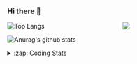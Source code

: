 ### Hi there 👋

<!--
**tao8687/tao8687** is a ✨ _special_ ✨ repository because its `README.md` (this file) appears on your GitHub profile.

Here are some ideas to get you started:

- 🔭 I’m currently working on ...
- 🌱 I’m currently learning ...
- 👯 I’m looking to collaborate on ...
- 🤔 I’m looking for help with ...
- 💬 Ask me about ...
- 📫 How to reach me: ...
- 😄 Pronouns: ...
- ⚡ Fun fact: ...
-->

<img align='right' src="https://media.giphy.com/media/M9gbBd9nbDrOTu1Mqx/giphy.gif" width="240">

  
![Top Langs](https://github-readme-stats.vercel.app/api/top-langs/?username=tao8687&layout=compact&title_color=23238E&text_color=A67D3D)

![Anurag's github stats](https://github-readme-stats.vercel.app/api?username=tao8687&show_icons=true&&text_color=A67D3D&title_color=23238E&show_icons=false&count_private=true&hide=stars)

<details>
  <summary>:zap: Coding Stats</summary>
  <br>
    
<!--START_SECTION:waka-->
![Code Time](http://img.shields.io/badge/Code%20Time-2%2C176%20hrs%2058%20mins-blue)

![Profile Views](http://img.shields.io/badge/Profile%20Views-1-blue)

**🐱 My GitHub Data** 

> 📦 1.5 MB Used in GitHub's Storage 
 > 
> 🏆 297 Contributions in the Year 2025
 > 
> 🚫 Not Opted to Hire
 > 
> 📜 63 Public Repositories 
 > 
> 🔑 24 Private Repositories 
 > 
**I'm an Early 🐤** 

```text
🌞 Morning                1899 commits        ██████████████████████░░░   90.00 % 
🌆 Daytime                88 commits          █░░░░░░░░░░░░░░░░░░░░░░░░   04.17 % 
🌃 Evening                119 commits         █░░░░░░░░░░░░░░░░░░░░░░░░   05.64 % 
🌙 Night                  4 commits           ░░░░░░░░░░░░░░░░░░░░░░░░░   00.19 % 
```
📅 **I'm Most Productive on Wednesday** 

```text
Monday                   303 commits         ████░░░░░░░░░░░░░░░░░░░░░   14.36 % 
Tuesday                  288 commits         ███░░░░░░░░░░░░░░░░░░░░░░   13.65 % 
Wednesday                358 commits         ████░░░░░░░░░░░░░░░░░░░░░   16.97 % 
Thursday                 284 commits         ███░░░░░░░░░░░░░░░░░░░░░░   13.46 % 
Friday                   300 commits         ████░░░░░░░░░░░░░░░░░░░░░   14.22 % 
Saturday                 293 commits         ███░░░░░░░░░░░░░░░░░░░░░░   13.89 % 
Sunday                   284 commits         ███░░░░░░░░░░░░░░░░░░░░░░   13.46 % 
```


📊 **This Week I Spent My Time On** 

```text
🕑︎ Time Zone: Asia/Shanghai

💬 Programming Languages: 
XML                      6 mins              ██████████████████░░░░░░░   71.03 % 
YAML                     2 mins              ███████░░░░░░░░░░░░░░░░░░   28.97 % 

🔥 Editors: 
VS Code                  9 mins              █████████████████████████   100.00 % 

🐱‍💻 Projects: 
src                      9 mins              █████████████████████████   98.17 % 
slam_toolbox             0 secs              ░░░░░░░░░░░░░░░░░░░░░░░░░   01.83 % 

💻 Operating System: 
Linux                    9 mins              █████████████████████████   100.00 % 
```

**I Mostly Code in C++** 

```text
C++                      10 repos            ████████░░░░░░░░░░░░░░░░░   32.26 % 
Python                   8 repos             ██████░░░░░░░░░░░░░░░░░░░   25.81 % 
JavaScript               2 repos             ██░░░░░░░░░░░░░░░░░░░░░░░   06.45 % 
Batchfile                1 repo              █░░░░░░░░░░░░░░░░░░░░░░░░   03.23 % 
HTML                     1 repo              █░░░░░░░░░░░░░░░░░░░░░░░░   03.23 % 
```



**Timeline**

![Lines of Code chart](https://raw.githubusercontent.com/tao8687/tao8687/master/assets/bar_graph.png)


 Last Updated on 24/10/2025 01:45:42 UTC
<!--END_SECTION:waka-->
</details>

